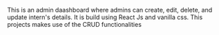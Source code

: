 This is an admin daashboard where admins can create, edit, delete, and update intern's details. It is build using React Js and vanilla css. This projects makes use of the CRUD functionalities
